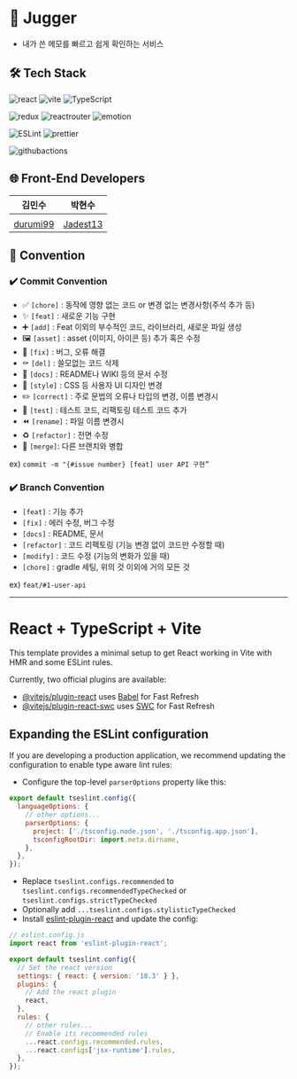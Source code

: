 # 📑 Jugger

- 내가 쓴 메모를 빠르고 쉽게 확인하는 서비스

## 🛠 Tech Stack

![react](https://img.shields.io/badge/React-61DAFB.svg?style=flat-square&logo=react&logoColor=black)
![vite](https://img.shields.io/badge/Vite-646CFF.svg?style=flat-square&logo=vite&logoColor=white)
![TypeScript](https://img.shields.io/badge/TypeScript-3178C6.svg?style=flat-square&logo=typescript&logoColor=white)

![redux](https://img.shields.io/badge/Redux-764ABC.svg?style=flat-square&logo=redux&logoColor=white)
![reactrouter](https://img.shields.io/badge/React%20Router-CA4245.svg?style=flat-square&logo=reactrouter&logoColor=white)
![emotion](https://img.shields.io/badge/Emotion-DB7093.svg?style=flat-square&logo=styledcomponents&logoColor=white)

![ESLint](https://img.shields.io/badge/ESLint-4B32C3.svg?style=flat-square&logo=ESLint&logoColor=white)
![prettier](https://img.shields.io/badge/Prettier-F7B93E.svg?style=flat-square&logo=prettier&logoColor=black)

![githubactions](https://img.shields.io/badge/Github%20Actions-2088FF.svg?style=flat-square&logo=githubactions&logoColor=black)

## 🌐 Front-End Developers

| 김민수                                  | 박현수                                  |
| --------------------------------------- | --------------------------------------- |
|                                         |                                         |
| [durumi99](https://github.com/durumi99) | [Jadest13](https://github.com/Jadest13) |

## 🤝 Convention

### ✔️ Commit Convention

- ✅ `[chore]` : 동작에 영향 없는 코드 or 변경 없는 변경사항(주석 추가 등)
- ✨ `[feat]` : 새로운 기능 구현
- ➕ `[add]` : Feat 이외의 부수적인 코드, 라이브러리, 새로운 파일 생성
- 🖼️ `[asset]` : asset (이미지, 아이콘 등) 추가 혹은 수정
- 🔨 `[fix]` : 버그, 오류 해결
- ⚰️ `[del]` : 쓸모없는 코드 삭제
- 📝 `[docs]` : README나 WIKI 등의 문서 수정
- 🎨 `[style]` : CSS 등 사용자 UI 디자인 변경
- ✏️ `[correct]` : 주로 문법의 오류나 타입의 변경, 이름 변경시
- 💯 `[test]` : 테스트 코드, 리팩토링 테스트 코드 추가
- ⏪️ `[rename]` : 파일 이름 변경시
- ♻️ `[refactor]` : 전면 수정
- 🔀 `[merge]`: 다른 브랜치와 병합

ex) `commit -m "{#issue number} [feat] user API 구현”`

### ✔️ Branch Convention

- `[feat]` : 기능 추가
- `[fix]` : 에러 수정, 버그 수정
- `[docs]` : README, 문서
- `[refactor]` : 코드 리펙토링 (기능 변경 없이 코드만 수정할 때)
- `[modify]` : 코드 수정 (기능의 변화가 있을 때)
- `[chore]` : gradle 세팅, 위의 것 이외에 거의 모든 것

ex) `feat/#1-user-api`

---

# React + TypeScript + Vite

This template provides a minimal setup to get React working in Vite with HMR and some ESLint rules.

Currently, two official plugins are available:

- [@vitejs/plugin-react](https://github.com/vitejs/vite-plugin-react/blob/main/packages/plugin-react/README.md) uses [Babel](https://babeljs.io/) for Fast Refresh
- [@vitejs/plugin-react-swc](https://github.com/vitejs/vite-plugin-react-swc) uses [SWC](https://swc.rs/) for Fast Refresh

## Expanding the ESLint configuration

If you are developing a production application, we recommend updating the configuration to enable type aware lint rules:

- Configure the top-level `parserOptions` property like this:

```js
export default tseslint.config({
  languageOptions: {
    // other options...
    parserOptions: {
      project: ['./tsconfig.node.json', './tsconfig.app.json'],
      tsconfigRootDir: import.meta.dirname,
    },
  },
});
```

- Replace `tseslint.configs.recommended` to `tseslint.configs.recommendedTypeChecked` or `tseslint.configs.strictTypeChecked`
- Optionally add `...tseslint.configs.stylisticTypeChecked`
- Install [eslint-plugin-react](https://github.com/jsx-eslint/eslint-plugin-react) and update the config:

```js
// eslint.config.js
import react from 'eslint-plugin-react';

export default tseslint.config({
  // Set the react version
  settings: { react: { version: '18.3' } },
  plugins: {
    // Add the react plugin
    react,
  },
  rules: {
    // other rules...
    // Enable its recommended rules
    ...react.configs.recommended.rules,
    ...react.configs['jsx-runtime'].rules,
  },
});
```
